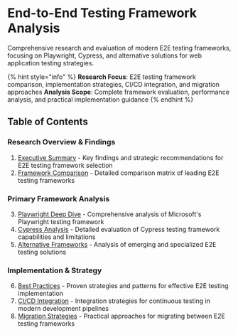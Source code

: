 # End-to-End Testing Framework Analysis

Comprehensive research and evaluation of modern E2E testing frameworks, focusing on Playwright, Cypress, and alternative solutions for web application testing strategies.

{% hint style="info" %}
**Research Focus**: E2E testing framework comparison, implementation strategies, CI/CD integration, and migration approaches
**Analysis Scope**: Complete framework evaluation, performance analysis, and practical implementation guidance
{% endhint %}

## Table of Contents

### Research Overview & Findings

1. [Executive Summary](executive-summary.md) - Key findings and strategic recommendations for E2E testing framework selection
2. [Framework Comparison](framework-comparison.md) - Detailed comparison matrix of leading E2E testing frameworks

### Primary Framework Analysis

3. [Playwright Deep Dive](playwright-deep-dive.md) - Comprehensive analysis of Microsoft's Playwright testing framework
4. [Cypress Analysis](cypress-analysis.md) - Detailed evaluation of Cypress testing framework capabilities and limitations
5. [Alternative Frameworks](alternative-frameworks.md) - Analysis of emerging and specialized E2E testing solutions

### Implementation & Strategy

6. [Best Practices](best-practices.md) - Proven strategies and patterns for effective E2E testing implementation
7. [CI/CD Integration](cicd-integration.md) - Integration strategies for continuous testing in modern development pipelines
8. [Migration Strategies](migration-strategies.md) - Practical approaches for migrating between E2E testing frameworks
